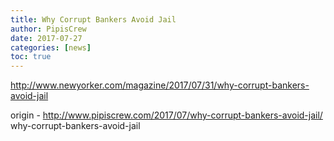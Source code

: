 ```yaml
---
title: Why Corrupt Bankers Avoid Jail
author: PipisCrew
date: 2017-07-27
categories: [news]
toc: true
---
```


http://www.newyorker.com/magazine/2017/07/31/why-corrupt-bankers-avoid-jail

origin - http://www.pipiscrew.com/2017/07/why-corrupt-bankers-avoid-jail/ why-corrupt-bankers-avoid-jail